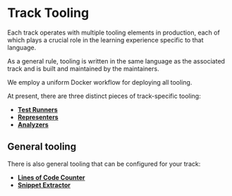 # Track Tooling

Each track operates with multiple tooling elements in production, each of which plays a crucial role in the learning experience specific to that language.

As a general rule, tooling is written in the same language as the associated track and is built and maintained by the maintainers.

We employ a uniform Docker workflow for deploying all tooling.

At present, there are three distinct pieces of track-specific tooling:

- **[Test Runners](/docs/building/tooling/test-runners)**
- **[Representers](/docs/building/tooling/representers)**
- **[Analyzers](/docs/building/tooling/analyzers)**

## General tooling

There is also general tooling that can be configured for your track:

- **[Lines of Code Counter](/docs/building/tooling/lines-of-code-counter)**
- **[Snippet Extractor](/docs/building/tooling/snippet-extractor)**
